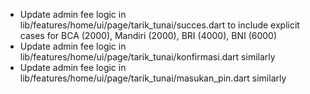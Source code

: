 - Update admin fee logic in lib/features/home/ui/page/tarik_tunai/succes.dart to include explicit cases for BCA (2000), Mandiri (2000), BRI (4000), BNI (6000)
- Update admin fee logic in lib/features/home/ui/page/tarik_tunai/konfirmasi.dart similarly
- Update admin fee logic in lib/features/home/ui/page/tarik_tunai/masukan_pin.dart similarly
